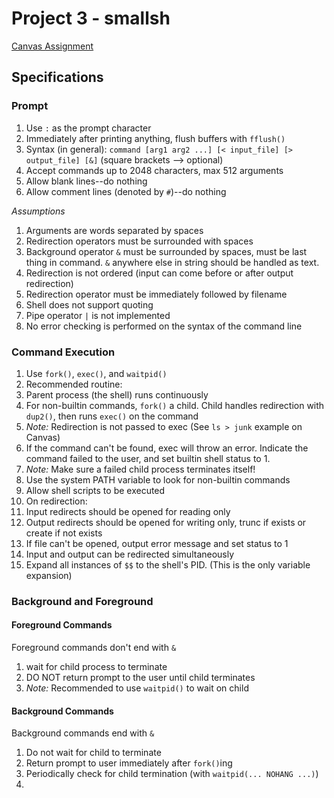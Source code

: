 # Project 3 - smallsh
[Canvas Assignment](https://oregonstate.instructure.com/courses/1780106/assignments/7770260)

## Specifications
### Prompt
1. Use `:` as the prompt character
2. Immediately after printing anything, flush buffers with `fflush()`
3. Syntax (in general): `command [arg1 arg2 ...] [< input_file] [> output_file] [&]` (square brackets --> optional)
4. Accept commands up to 2048 characters, max 512 arguments
5. Allow blank lines--do nothing
6. Allow comment lines (denoted by `#`)--do nothing

_Assumptions_
1. Arguments are words separated by spaces
2. Redirection operators must be surrounded with spaces
3. Background operator `&` must be surrounded by spaces, must be last thing in command. `&` anywhere else in string should be handled as text.
4. Redirection is not ordered (input can come before or after output redirection)
5. Redirection operator must be immediately followed by filename
6. Shell does not support quoting
7. Pipe operator `|` is not implemented
8. No error checking is performed on the syntax of the command line

### Command Execution
1. Use `fork()`, `exec()`, and `waitpid()`
2. Recommended routine:
  1. Parent process (the shell) runs continuously
  2. For non-builtin commands, `fork()` a child. Child handles redirection with `dup2()`, then runs `exec()` on the command
  3. _Note:_ Redirection is not passed to exec (See `ls > junk` example on Canvas)
  4. If the command can't be found, exec will throw an error. Indicate the command failed to the user, and set builtin shell status to 1.
  5. _Note:_ Make sure a failed child process terminates itself!
3. Use the system PATH variable to look for non-builtin commands
4. Allow shell scripts to be executed
5. On redirection:
  1. Input redirects should be opened for reading only
  2. Output redirects should be opened for writing only, trunc if exists or create if not exists
  3. If file can't be opened, output error message and set status to 1
  4. Input and output can be redirected simultaneously
6. Expand all instances of `$$` to the shell's PID. (This is the only variable expansion)

### Background and Foreground
#### Foreground Commands
Foreground commands don't end with `&`
1. wait for child process to terminate
2. DO NOT return prompt to the user until child terminates
3. _Note:_ Recommended to use `waitpid()` to wait on child

#### Background Commands
Background commands end with `&`
1. Do not wait for child to terminate
2. Return prompt to user immediately after `fork()`ing
3. Periodically check for child termination (with `waitpid(... NOHANG ...)`)
4. 

